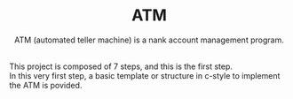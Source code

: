 <h1 align="center">ATM</h1>

<div align="center">
ATM (automated teller machine) is a nank account management program.
</div>

<p>
<br/>
This project is composed of 7 steps, and this is the first step. <br/>
In this very first step, a basic template or structure in c-style to implement the ATM is povided. <br/>
</p>

